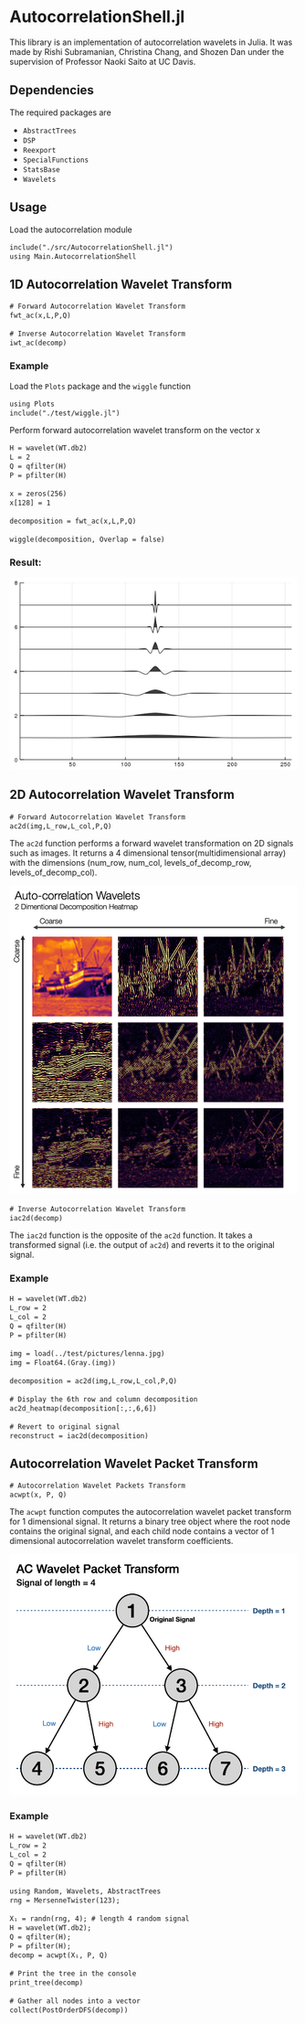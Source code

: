 # AutocorrelationShell.jl

This library is an implementation of autocorrelation wavelets in Julia. It was
made by Rishi Subramanian, Christina Chang, and Shozen Dan under the supervision of Professor Naoki Saito at UC Davis.

## Dependencies
The required packages are
+ `AbstractTrees`
+ `DSP`
+ `Reexport`
+ `SpecialFunctions`
+ `StatsBase`
+ `Wavelets`

## Usage
Load the autocorrelation module
```{julia}
include("./src/AutocorrelationShell.jl")
using Main.AutocorrelationShell
```

## 1D Autocorrelation Wavelet Transform
```{julia}
# Forward Autocorrelation Wavelet Transform
fwt_ac(x,L,P,Q)

# Inverse Autocorrelation Wavelet Transform
iwt_ac(decomp)
```

### Example
Load the `Plots` package and the `wiggle` function
```{julia}
using Plots
include("./test/wiggle.jl")
```

Perform forward autocorrelation wavelet transform on the vector x
```{julia}
H = wavelet(WT.db2)
L = 2
Q = qfilter(H)
P = pfilter(H)

x = zeros(256)
x[128] = 1

decomposition = fwt_ac(x,L,P,Q)

wiggle(decomposition, Overlap = false)
```

### Result:

![Result](Presentations/2019/Overleaf/auto_decomposition.png)

## 2D Autocorrelation Wavelet Transform
```{julia}
# Forward Autocorrelation Wavelet Transform
ac2d(img,L_row,L_col,P,Q)
```
The `ac2d` function performs a forward wavelet transformation on 2D signals such as images. It returns a 4 dimensional tensor(multidimensional array) with the dimensions (num_row, num_col, levels_of_decomp_row, levels_of_decomp_col).

![AC2D transform example](Presentations/Other/ac2d_decomp_heatmap.png)

```{julia}
# Inverse Autocorrelation Wavelet Transform
iac2d(decomp)
```
The `iac2d` function is the opposite of the `ac2d` function. It takes a transformed signal (i.e. the output of `ac2d`) and reverts it to the original signal.

### Example
```{julia}
H = wavelet(WT.db2)
L_row = 2
L_col = 2
Q = qfilter(H)
P = pfilter(H)

img = load(../test/pictures/lenna.jpg)
img = Float64.(Gray.(img))

decomposition = ac2d(img,L_row,L_col,P,Q)

# Display the 6th row and column decomposition
ac2d_heatmap(decomposition[:,:,6,6])

# Revert to original signal
reconstruct = iac2d(decomposition)
```

## Autocorrelation Wavelet Packet Transform
```{julia}
# Autocorrelation Wavelet Packets Transform
acwpt(x, P, Q)
```
The `acwpt` function computes the autocorrelation wavelet packet transform for 1 dimensional signal. It returns a binary tree object where the root node contains the original signal, and each child node contains a vector of 1 dimensional autocorrelation wavelet transform coefficients.

![AC Wavelet Packet Transform Diagram](Presentations/Other/acwpt_diagram.png)

### Example
```{julia}
H = wavelet(WT.db2)
L_row = 2
L_col = 2
Q = qfilter(H)
P = pfilter(H)

using Random, Wavelets, AbstractTrees
rng = MersenneTwister(123);

X₁ = randn(rng, 4); # length 4 random signal
H = wavelet(WT.db2);
Q = qfilter(H);
P = pfilter(H);
decomp = acwpt(X₁, P, Q)

# Print the tree in the console
print_tree(decomp)

# Gather all nodes into a vector
collect(PostOrderDFS(decomp))
```